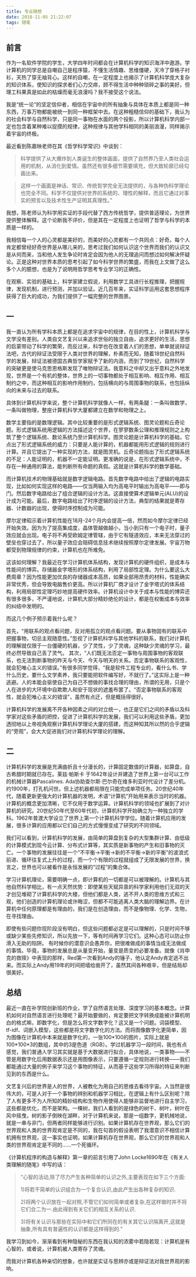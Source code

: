 ```yaml
---
title: 专业随想
date: 2018-11-05 21:22:07
tags: 随笔
---
```


## 前言

作为一名软件学院的学生，大学四年时间都会在计算机科学的知识海洋中遨游。学计算机的同学总是自嘲自己是程序猿，不懂生活情趣、思维僵硬，天冷了穿格子衬衫，天热了穿无袖背心。这样的自嘲，在一定程度上也揭示了计算机科学庞大复杂的知识体系，使知识的探求者们心力交瘁，顾不得生活中种种琐碎之事的美好。但理工科果真是如此的枯燥而毫无浪漫吗？我不接受这个说法。

<!--more-->

我是“统一论”的坚定信仰者，相信在宇宙中的所有抽象与具体在本质上都是同一种东西，万事万物都能被统一到同一种框架中去。在这种粗糙信仰的基础下，我认为的社会科学与自然科学，只是同一事物在水面的两个投影，所以计算机科学内部一定也包含着某种难以捉摸的规律，这种规律与其他学科相同的美丽浪漫，同样揭示着宇宙的终极。

最近看到陈嘉映老师在其《哲学科学常识》中谈到：

> 科学提供了从大爆炸到人类诞生的整体画面，提供了自然界乃至人类社会运用的机制，从消化到爱情。虽然还有很多细节需要填充，但大致轮廓已经勾画出来。

> 这样一个画面是神话、常识、传统哲学完全无法提供的，与各种伪科学理论也完全不同。科学不仅提供对世界的系统的、理性的解释，而且它通过对事实的预言以及技术性生产证明其真理性。”

我想，陈老师认为科学用实证的手段代替了西方传统哲学，提供普适理论，为世界提供整体解释。这个论断我不评价，但是其在一定程度上也证明了哲学与科学的本质是一样的。

我相信每一个人的心灵都是美好的，而美好的心灵都有一个共同点：好奇。每个人肯定都曾经好奇世界是从哪儿来的，思考过我们如何认识这个世界而我们的认识又是从何而来，当和他人发生争论时肯定会因为他人的无理追问而想过如何解决怀疑论。正是这种对世界本质的思考引起了如今科学世界的繁盛，而我在上文做了这么多个人的臆想，也是为了说明用哲学思考专业学习的正确性。

在观察、实验的基础上，科学家建立假说，利用数学工具进行长程推理，把握规律，发现机制，进行预测，并加以验证。近几百年来，实证科学运用这套思想程序获得了巨大的成功，为我们提供了一幅完整的世界图景。



## 一

我一直认为所有学科本质上都是在追求宇宙中的规律，在目的性上，计算机科学与文学没有差别。人类自文艺复兴以来追求世俗的独立自由，追求更好的生活，思想的启蒙带动了科学的繁荣，而反过来，科学也在改变着人们的思想，单单就说辩证法吧，古代的辩证法受限于人类对世界的理解，朴素而无知，随着18世纪自然科学的发展，辩证法被德国古典哲学家赋予了新的内涵，而到了19世纪，自然科学的突破更是使马克思恩格斯发现了唯物辩证法。我意料之中却又出乎意料之外地发现，世界是一个有机的整体，世界上的一切事物都处于相互影响、相互作用、相互制约之中，而这种相互的影响作用制约，包括横向的与周围事物的联系，也包括纵向的未来与过去的联系。

具体到计算机科学来说，整个计算机科学就像人一样，有两条腿：一条叫做数学，一条叫做物理，整座计算机科学大厦都建立在数学和物理之上。

数学主要指的是数理逻辑。其中比较重要的是形式逻辑系统、图灵论题和丘奇论题。形式逻辑系统用逻辑的方法描述这个世界，在寥寥数条公理和推理规则之上构筑了整个逻辑系统、数论系统乃至计算机科学。图灵论题是计算机科学的基础，它点出了形式逻辑系统的威力：只要是人能计算的，机器都能用形式逻辑的规则进行计算。并且它提出了一种实现的方法，就是图灵机。丘奇论题指出了形式逻辑系统的不足：人能证明的，机器不一定能证明。更准确的说是，在形式逻辑系统中，不存在一种通用的算法，能判断所有命题的真假。这就是计算机科学的数学基础。 

而计算机技术的物理基础就是数字逻辑电路。首先数字电路中给出了逻辑的电路实现，比如如何实现这样的电路——仅当两输入均为高电平时输出为高电平——即与门。然后数字电路给出了组合逻辑的设计方法。这直接使算术逻辑单元(ALU)的设计成为可能。最后，数字电路给出了时序逻辑的设计方法，典型的结果就是寄存器、计数器的出现，使得时序控制成为可能。

摩尔定律昭示着计算机性能在18月-24个月内会提高一倍，然而如今摩尔定律已经开始失效。因为为了提高集成度，晶体管越做越小，当小到只有一个电子时，量子效应就会出现。电子将不再受欧姆定律管辖，由于它有隧道效应，本来无法穿过的壁垒也穿过去了，所以量子效应会阻碍信息技术继续按照摩尔定律发展。宇宙万物都受到物理规律的约束，计算机也在所难免。

这该如何理解？我最近在学习计算机体系结构，发现计算机的硬件组织，是成本与性能间的博弈。存储器金字塔形的体系结构，利用了局部性定理。为什么要这么大费周章？因为性能更加优良的存储器成本高昂，如果全部用昂贵的材料，性能确实非常优秀，但会导致电脑售价更高。所以计算机厂商才设计了金字塔式的体系结构，利用局部性定理巧妙地提高硬件效率。计算机设计中关于成本与性能的博弈还有很多很多，不严谨地说，计算机大部分精妙绝伦的设计，都是在权衡成本与效率的纠结中发明的。

而这几个例子预示着我什么呢？

首先，“用联系的观点看问题，反对用孤立的观点看问题。要从事物固有的联系中把握事物，切忌主观随意性。”忽视了计算机科学与其他学科的联系，我们对计算机的理解就仅限于一台僵硬的机器，少了灵性，少了灵魂，这种缺少灵魂的学习，最终必然导致自己丢了灵气。
其次，“人们既无法否定一事物与周围事物的客观联系，也无法割断事物的昨天与今天、今天与明天的关系。否定事物联系的客观性，就会犯唯心主义的错误。”有很多同学觉得，“我是软件工程专业的，看什么书、学什么历史，要什么文学素养，我只要能把软件编写好，不就行了。”这实际上是一种逃避。人的本能会驱使自己为自己不想做的事找合理的理由，所谓的无用，只是个人在进步的大环境中自欺欺人和安于现状的遮羞布罢了。“否定事物联系的客观性，就会犯唯心主义的错误”，虽然有点迂，但是概括得很好。

计算机科学的发展离不开各种因素之间的对立统一，也正是它们之间的矛盾以及科学家对这些矛盾的把控，促进了计算机科学的发展，我们可以利用这些矛盾，更加透彻地以上帝视角观察计算机科学理论大厦的搭建，而这种知其所以然的合乎逻辑的“旁观”，会大大促进我们对计算机科学理论的理解。



## 二

计算机科学的发展是充满曲折且十分漫长的，计算固定数值的计算器，如算盘，自古希腊时期就已存在。莱兹·帕斯卡 于1642年设计并建造了世界上第一台可以工作的机械计算器Pascalines. Ada协助查尔斯·巴尔奇在维多利亚时代设计了差分机。约1900年，打孔机问世。但上述机器都局限在只能完成单项任务。20世纪40年代，随着更新更强大的计算机器的发明，术语“计算机”开始用来表示当时的机器。计算机的概念更加清晰，它不仅用于数学运算。计算机科学的领域也扩展到了对计算机的研究。20世纪50年代至60年代初，计算机科学开始确立为一种独立的学科。1962年普渡大学设立了世界上第一个计算机科学学位。随着计算机应用的发展，很多计算的应用都以它们自己的方式慢慢变成了研究的不同领域。

我们可以看到，计算机科学的发展，由简单的算盘到复杂的大型集群计算、由低级的计算模式到现今云计算、分布式计算等，其实质是新事物的产生和旧事物的灭亡。一个事物的发展往往是一个“不平衡→平衡→新的不平衡→新的平衡”的波浪式前进、循环往复式上升的过程，而一个个有限的过程就组成了无限发展的世界，换言之，世界也可以被看作是永恒发展的“过程”的集合体。

学习计算机理论，需要明确一点，即计算机的一切都是可以被理解的。计算机与其他自然科学相比，有一点天然优势：即使某些天赋异禀的科学家利用他们无双的天才创见堆砌了计算机科学的大楼，但他们都是人类，逃不开人类的思维方式和三观，他们创造的计算机理论或许晦涩，但都不可能逃离人类大脑的理解边界。在计算机中任何原理都是有理由的，我们是在创造理由，而不是像物理、化学、生物，在寻找理由。

即使有些问题你现阶段没有明白，但这些问题都必定是可以理解的，只是时间不够或缺少某些先修知识，所以先放一下，等有时间再学习它们。这种心态可以防止你滑入无助的陷阱。 有时候你的潜意识会愚弄你，把很难做成的事情当成无法做成的事情。毕竟，事物的发展总是从量变开始，量变是质变的必要准备。就像《肖申克的救赎》中表现的那样，Red第一次看到Andy的锤子，他认定Andy肯定逃不出来。而实际上Andy用19年的时间把墙给凿开了，虽然其间各种艰辛，但是结局却很美好。



## 总结

最近一直在补学院创新班的作业，学了自然语言处理、深度学习的基本概念。计算机如何对自然语言进行处理呢？最开始要做的，肯定要把文字转换成能被计算机明白的格式嘛，即数字化，但是怎么将文字数字化？这又是一个问题。词袋模型、tf-idf、词嵌入模型，这些都是将文字数字化的方法。而将图像数字化更简单，因为图像在计算机中本来就是数字化的，一张100\*100的图片，实际上就是100\*100*3的数组，其中的3是色道（RGB）。学过机器学习一段时间，我也有点感觉，我们普通人学习其实就是基于大数据进行拟合，具体地说，一类事物——不管是用数字化后用数据表示还是用图像表示，只要遵循一定规则进行转换——我们都能通过大量的例子来学习这个事物的特征，从而基于这些学习所得的特征来判断见到的东西是什么。

文艺复兴后的世界是人的世界，人被教化为用自己的思维去看待宇宙。人当然是很伟大的，可是人对于一个事物的辨别和机器学习相比，在逻辑上有什么区别呢？除了人有更多不为人所知的精妙结构和生物作用使得人能够非监督地进行自主学习，这些都是优化，而不是架构。一棵树，我们人看到的是绿色的树干、树叶，树叶在风中摇曳，树的影子倒映在湖畔，对于计算机来说，那是一组数字，更机械地说，就是一串与非门，但两者同样能够进行识别。如果计算机存在世界观，那么它们的世界观和人类的世界观肯定是不同的，我在句首的假设表明了我潜意识不相信计算机拥有世界观，这一事实也证明，如果计算机存在世界观，那么它们的世界观和人类的世界观肯定是不同的……一个死循环。

《计算机程序的构造与解释》第一章的前言引用了John Locke1690年在《有关人类理解的随笔》中写的话：

> “心智的活动,除了尽力产生各种简单的认识之外,主要表现在如下三个方面:
>
> 1)将若干简单的认识组合为一个复合认识,由此产生出各种复杂的知识.
>
> 2)将两个认识放在一起对照,不管它们如何简单或者复杂,在这样做时并不将它们合二为一.由此得到有关它们的相互关系的认识.
>
> 3)将有关认识与那些在实际中和它们所同在的有关其它认识隔离开,这就是抽象,所有具有普遍性的认识都是这样得到的.”

我学习到如今，渐渐看到有种隐秘的东西在我认知的浓雾中若隐若现：计算机是有心智的，或者说，计算机被人类寄存了灵魂。

而我对计算机各种亲切的想象，也许就是实证与思辨亦或是辩证法对我世界观的影响。